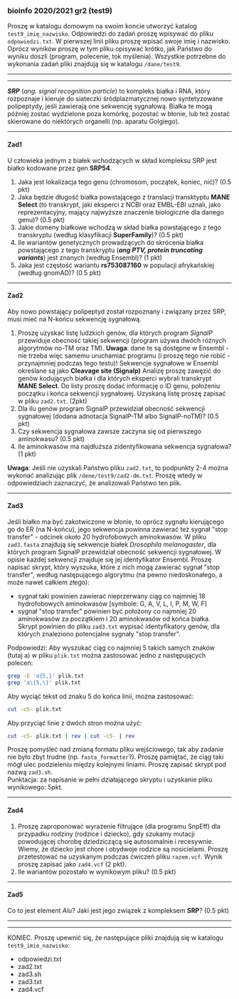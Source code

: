 ### bioinfo 2020/2021 gr2 (test9)  

Proszę w katalogu domowym na swoim koncie utworzyć katalog `test9_imię_nazwisko`. 
Odpowiedzi do zadań proszę wpisywać do pliku `odpowiedzi.txt`. W pierwszej linii pliku proszę wpisać swoje imię i nazwisko.
Oprócz wyników proszę w tym pliku opisywać krótko, jak Państwo do wyniku doszli (program, polecenie, tok myślenia).
Wszystkie potrzebne do wykonania zadań pliki znajdują się w katalogu `/dane/test9`.
***
***

***SRP*** (*ang. signal recognition particle*) to kompleks białka i RNA, który rozpoznaje i 
kieruje do siateczki śródplazmatycznej nowo syntetyzowane polipeptydy, jeśli zawierają one sekwencję sygnałową. 
Białka te mogą później zostać wydzielone poza komórkę, pozostać w błonie, lub też zostać 
skierowane do niektórych organelli (np. aparatu Golgiego).
***
#### Zad1    
U człowieka jednym z białek wchodzących w skład kompleksu SRP jest białko kodowane przez gen **SRP54**.

1. Jaka jest lokalizacja tego genu (chromosom, początek, koniec, nić)? (0.5 pkt)
2. Jaka będzie długość białka powstającego z translacji transktyptu **MANE Select** 
   (to transkrypt, jaki eksperci z NCBI oraz EMBL-EBI uznali, jako
   reprezentacyjny, mający najwyższe znaczenie biologiczne dla danego genu)? (0.5 pkt)
3. Jakie domeny białkowe wchodzą w skład białka powstającego z tego transkryptu (według klasyfikacji **SuperFamily**)? (0.5 pkt)
4. Ile wariantów genetycznych prowadzących do skrócenia białka powstającego z tego transkryptu (***ang PTV, protein truncating variants***) jest znanych (według Ensembl)? (1 pkt)
5. Jaka jest częstość wariantu **rs753087160** w populacji afrykańskiej (według gnomAD)? (0.5 pkt)  
***
#### Zad2  
Aby nowo powstający polipeptyd został rozpoznany i związany przez SRP, musi mieć na N-końcu sekwencję sygnałową. 
1. Proszę uzyskać listę ludzkich genów, dla których program *SignalP* przewiduje obecność takiej sekwencji 
   (program używa dwóch różnych algorytmów no-TM oraz TM).
**Uwaga**: dane te są dostępne w Ensembl - nie trzeba więc samemu uruchamiać programu (i proszę tego nie robić - przynajmniej podczas tego testu)!
Sekwencje sygnałowe w Ensembl określane są jako **Cleavage site (Signalp)** 
Analizę proszę zawęzić do genów kodujących białka i dla których eksperci wybrali transkrypt **MANE Select**. 
Do listy proszę dodać informację o ID genu, położeniu początku i końca sekwencji sygnałowej. Uzyskaną listę proszę zapisać w pliku `zad2.txt`.
(2pkt)
2. Dla ilu genów program SignalP przewidział obecność sekwencji sygnałowej (dodana adnotacja SignalP-TM albo SignalP-noTM)? (0.5 pkt) 
3. Czy sekwencja sygnałowa zawsze zaczyna się od pierwszego aminokwasu? (0.5 pkt)
4. Ile aminokwasów ma najdłuższa zidentyfikowana sekwencja sygnałowa? (1 pkt)

**Uwaga**: Jeśli nie uzyskali Państwo pliku `zad2.txt`, to podpunkty 2-4 można wykonać analizując plik `/dene/test9/zad2-dm.txt`.
Proszę wtedy w odpowiedziach zaznaczyć, że analizowali Państwo ten plik.
***

#### Zad3   
Jeśli białko ma być zakotwiczone w błonie, to oprócz sygnału kierującego go do ER (na N-końcu),
jego sekwencja powinna zawierać też sygnał "stop transfer" - odcinek około 20 hydrofobowych aminokwasów. 
W pliku `zad3.fasta` znajdują się sekwencje białek *Drosophila melanogaster*, dla których program SignalP 
przewidział obecność sekwencji sygnałowej.
W opisie każdej sekwencji znajduje się jej identyfikator Ensembl.
 Proszę napisać skrypt, 
który wyszuka, które z nich mogą zawierać sygnał "stop transfer", według następującego algorytmu
(na pewno niedoskonałego, a może nawet całkiem złego):
* sygnał taki powinien zawierać nieprzerwany ciąg co najmniej 18 hydrofobowych aminokwasów [symbole: G, A, V, L, I, P, M, W, F]  
* sygnał "stop transfer" powinien być położony co najmniej 20 aminokwasów za początkiem i 20 aminokwasów od końca białka.  
Skrypt powinien do pliku `zad3.txt` wypisać identyfikatory genów, dla których znaleziono potencjalne sygnały "stop transfer".

Podpowiedzi:
Aby wyszukać ciąg co najmniej 5 takich samych znaków (tutaj a) w pliku `plik.txt` można zastosować jedno z następujących poleceń:
```bash
grep -E 'a{5,}' plik.txt  
grep 'a\{5,\}' plik.txt
```
Aby wyciąć tekst od znaku 5 do końca linii, można zastosować:
```bash
cut -c5- plik.txt
```
Aby przyciąć linie z dwóch stron można użyć:
```bash
cut -c5- plik.txt | rev | cut -c5- | rev
```
Proszę pomyśleć nad zmianą formatu pliku wejściowego, tak aby zadanie nie było zbyt trudne (np. `fasta_formatter`?). 
Proszę pamiętać, że ciąg taki mógł ulec podzieleniu między kolejnymi liniami.
Proszę zapisać skrypt pod nazwą `zad3.sh`.   
Punktacja: za napisanie w pełni działającego skryptu i uzyskanie pliku wynikowego: 5pkt.
***

#### Zad4  
1. Proszę zaproponować wyrażenie filtrujące (dla programu SnpEff) dla przypadku rodziny (rodzice i dziecko), 
gdy szukamy mutacji powodującej chorobę dziedziczącą się autosomalnie i recesywnie.
Wiemy, że dziecko jest chore i obydwoje rodzice są nosicielami. Proszę przetestować na uzyskanym podczas ćwiczeń pliku `razem.vcf`. 
Wynik proszę zapisać jako `zad4.vcf` (2 pkt).
2. Ile wariantów pozostało w wynikowym pliku? (0.5 pkt)
***

#### Zad5
Co to jest element *Alu*? Jaki jest jego związek z kompleksem **SRP**? (0.5 pkt)

***
***
KONIEC. Proszę upewnić się, że następujące pliki znajdują się w katalogu `test9_imie_nazwisko`:
* odpowiedzi.txt 
* zad2.txt
* zad3.sh
* zad3.txt
* zad4.vcf 



